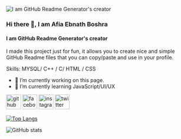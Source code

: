 ![I am GitHub Readme Generator's creator](https://pbs.twimg.com/profile_images/1834886639791095808/sMxFDy52_400x400.jpg)

### Hi there 👋, I am Afia Ebnath Boshra
#### I am GitHub Readme Generator's creator

I made this project just for fun, it allows you to create nice and simple GitHub Readme files that you can copy/paste and use in your profile.

Skills: MYSQL/ C++ / C/ HTML / CSS

- 🔭 I’m currently working on this page. 
- 🌱 I’m currently learning JavaScript/UI/UX 


[<img src='https://cdn.jsdelivr.net/npm/simple-icons@3.0.1/icons/github.svg' alt='github' height='40'>](https://github.com/AFIAEBNATH)  [<img src='https://cdn.jsdelivr.net/npm/simple-icons@3.0.1/icons/facebook.svg' alt='facebook' height='40'>](https://www.facebook.com/https://www.facebook.com/afia.ebnath.5)  [<img src='https://cdn.jsdelivr.net/npm/simple-icons@3.0.1/icons/instagram.svg' alt='instagram' height='40'>](https://www.instagram.com/https://www.instagram.com/afia_ebnath_boshra?igsh=MWZwcGZyN2dwd2hlNw==/)  [<img src='https://cdn.jsdelivr.net/npm/simple-icons@3.0.1/icons/twitter.svg' alt='twitter' height='40'>](https://twitter.com/https://x.com/Afia_Ebnath)  

[![Top Langs](https://github-readme-stats.vercel.app/api/top-langs/?username=AFIAEBNATH)](https://github.com/anuraghazra/github-readme-stats)

![GitHub stats](https://github-readme-stats.vercel.app/api?username=AFIAEBNATH&show_icons=true)  

